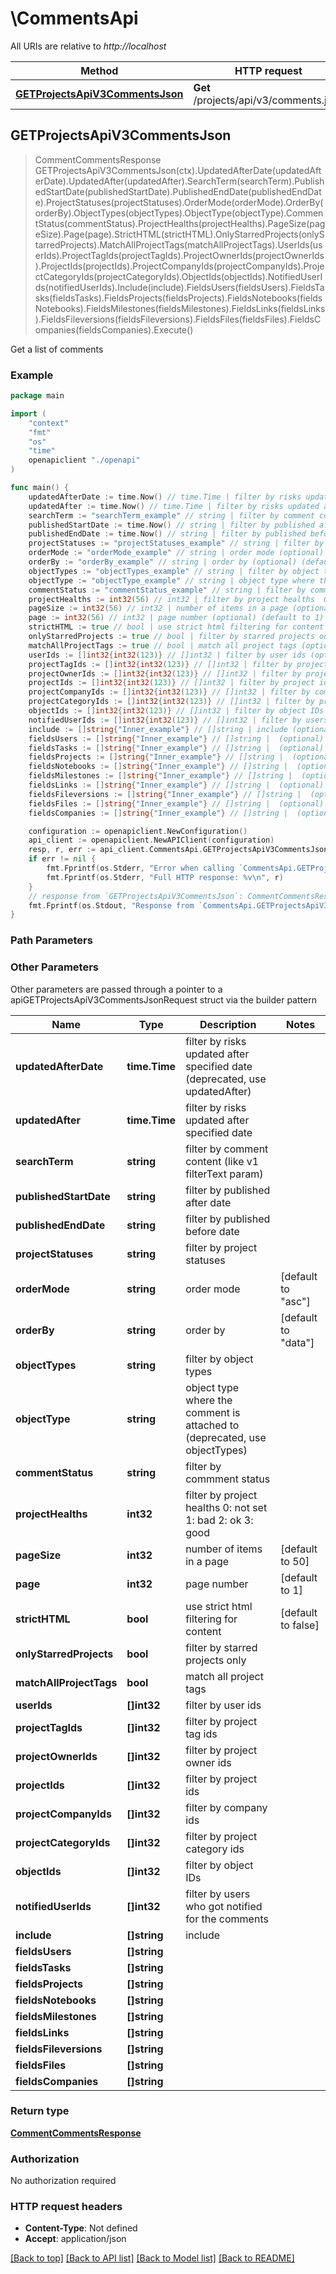 # \CommentsApi

All URIs are relative to *http://localhost*

Method | HTTP request | Description
------------- | ------------- | -------------
[**GETProjectsApiV3CommentsJson**](CommentsApi.md#GETProjectsApiV3CommentsJson) | **Get** /projects/api/v3/comments.json | Get a list of comments



## GETProjectsApiV3CommentsJson

> CommentCommentsResponse GETProjectsApiV3CommentsJson(ctx).UpdatedAfterDate(updatedAfterDate).UpdatedAfter(updatedAfter).SearchTerm(searchTerm).PublishedStartDate(publishedStartDate).PublishedEndDate(publishedEndDate).ProjectStatuses(projectStatuses).OrderMode(orderMode).OrderBy(orderBy).ObjectTypes(objectTypes).ObjectType(objectType).CommentStatus(commentStatus).ProjectHealths(projectHealths).PageSize(pageSize).Page(page).StrictHTML(strictHTML).OnlyStarredProjects(onlyStarredProjects).MatchAllProjectTags(matchAllProjectTags).UserIds(userIds).ProjectTagIds(projectTagIds).ProjectOwnerIds(projectOwnerIds).ProjectIds(projectIds).ProjectCompanyIds(projectCompanyIds).ProjectCategoryIds(projectCategoryIds).ObjectIds(objectIds).NotifiedUserIds(notifiedUserIds).Include(include).FieldsUsers(fieldsUsers).FieldsTasks(fieldsTasks).FieldsProjects(fieldsProjects).FieldsNotebooks(fieldsNotebooks).FieldsMilestones(fieldsMilestones).FieldsLinks(fieldsLinks).FieldsFileversions(fieldsFileversions).FieldsFiles(fieldsFiles).FieldsCompanies(fieldsCompanies).Execute()

Get a list of comments

### Example

```go
package main

import (
    "context"
    "fmt"
    "os"
    "time"
    openapiclient "./openapi"
)

func main() {
    updatedAfterDate := time.Now() // time.Time | filter by risks updated after specified date (deprecated, use updatedAfter) (optional)
    updatedAfter := time.Now() // time.Time | filter by risks updated after specified date (optional)
    searchTerm := "searchTerm_example" // string | filter by comment content (like v1 filterText param) (optional)
    publishedStartDate := time.Now() // string | filter by published after date (optional)
    publishedEndDate := time.Now() // string | filter by published before date (optional)
    projectStatuses := "projectStatuses_example" // string | filter by project statuses (optional)
    orderMode := "orderMode_example" // string | order mode (optional) (default to "asc")
    orderBy := "orderBy_example" // string | order by (optional) (default to "data")
    objectTypes := "objectTypes_example" // string | filter by object types (optional)
    objectType := "objectType_example" // string | object type where the comment is attached to (deprecated, use objectTypes) (optional)
    commentStatus := "commentStatus_example" // string | filter by commment status (optional)
    projectHealths := int32(56) // int32 | filter by project healths  0: not set 1: bad 2: ok 3: good (optional)
    pageSize := int32(56) // int32 | number of items in a page (optional) (default to 50)
    page := int32(56) // int32 | page number (optional) (default to 1)
    strictHTML := true // bool | use strict html filtering for content (optional) (default to false)
    onlyStarredProjects := true // bool | filter by starred projects only (optional)
    matchAllProjectTags := true // bool | match all project tags (optional)
    userIds := []int32{int32(123)} // []int32 | filter by user ids (optional)
    projectTagIds := []int32{int32(123)} // []int32 | filter by project tag ids (optional)
    projectOwnerIds := []int32{int32(123)} // []int32 | filter by project owner ids (optional)
    projectIds := []int32{int32(123)} // []int32 | filter by project ids (optional)
    projectCompanyIds := []int32{int32(123)} // []int32 | filter by company ids (optional)
    projectCategoryIds := []int32{int32(123)} // []int32 | filter by project category ids (optional)
    objectIds := []int32{int32(123)} // []int32 | filter by object IDs (optional)
    notifiedUserIds := []int32{int32(123)} // []int32 | filter by users who got notified for the comments (optional)
    include := []string{"Inner_example"} // []string | include (optional)
    fieldsUsers := []string{"Inner_example"} // []string |  (optional)
    fieldsTasks := []string{"Inner_example"} // []string |  (optional)
    fieldsProjects := []string{"Inner_example"} // []string |  (optional)
    fieldsNotebooks := []string{"Inner_example"} // []string |  (optional)
    fieldsMilestones := []string{"Inner_example"} // []string |  (optional)
    fieldsLinks := []string{"Inner_example"} // []string |  (optional)
    fieldsFileversions := []string{"Inner_example"} // []string |  (optional)
    fieldsFiles := []string{"Inner_example"} // []string |  (optional)
    fieldsCompanies := []string{"Inner_example"} // []string |  (optional)

    configuration := openapiclient.NewConfiguration()
    api_client := openapiclient.NewAPIClient(configuration)
    resp, r, err := api_client.CommentsApi.GETProjectsApiV3CommentsJson(context.Background()).UpdatedAfterDate(updatedAfterDate).UpdatedAfter(updatedAfter).SearchTerm(searchTerm).PublishedStartDate(publishedStartDate).PublishedEndDate(publishedEndDate).ProjectStatuses(projectStatuses).OrderMode(orderMode).OrderBy(orderBy).ObjectTypes(objectTypes).ObjectType(objectType).CommentStatus(commentStatus).ProjectHealths(projectHealths).PageSize(pageSize).Page(page).StrictHTML(strictHTML).OnlyStarredProjects(onlyStarredProjects).MatchAllProjectTags(matchAllProjectTags).UserIds(userIds).ProjectTagIds(projectTagIds).ProjectOwnerIds(projectOwnerIds).ProjectIds(projectIds).ProjectCompanyIds(projectCompanyIds).ProjectCategoryIds(projectCategoryIds).ObjectIds(objectIds).NotifiedUserIds(notifiedUserIds).Include(include).FieldsUsers(fieldsUsers).FieldsTasks(fieldsTasks).FieldsProjects(fieldsProjects).FieldsNotebooks(fieldsNotebooks).FieldsMilestones(fieldsMilestones).FieldsLinks(fieldsLinks).FieldsFileversions(fieldsFileversions).FieldsFiles(fieldsFiles).FieldsCompanies(fieldsCompanies).Execute()
    if err != nil {
        fmt.Fprintf(os.Stderr, "Error when calling `CommentsApi.GETProjectsApiV3CommentsJson``: %v\n", err)
        fmt.Fprintf(os.Stderr, "Full HTTP response: %v\n", r)
    }
    // response from `GETProjectsApiV3CommentsJson`: CommentCommentsResponse
    fmt.Fprintf(os.Stdout, "Response from `CommentsApi.GETProjectsApiV3CommentsJson`: %v\n", resp)
}
```

### Path Parameters



### Other Parameters

Other parameters are passed through a pointer to a apiGETProjectsApiV3CommentsJsonRequest struct via the builder pattern


Name | Type | Description  | Notes
------------- | ------------- | ------------- | -------------
 **updatedAfterDate** | **time.Time** | filter by risks updated after specified date (deprecated, use updatedAfter) | 
 **updatedAfter** | **time.Time** | filter by risks updated after specified date | 
 **searchTerm** | **string** | filter by comment content (like v1 filterText param) | 
 **publishedStartDate** | **string** | filter by published after date | 
 **publishedEndDate** | **string** | filter by published before date | 
 **projectStatuses** | **string** | filter by project statuses | 
 **orderMode** | **string** | order mode | [default to &quot;asc&quot;]
 **orderBy** | **string** | order by | [default to &quot;data&quot;]
 **objectTypes** | **string** | filter by object types | 
 **objectType** | **string** | object type where the comment is attached to (deprecated, use objectTypes) | 
 **commentStatus** | **string** | filter by commment status | 
 **projectHealths** | **int32** | filter by project healths  0: not set 1: bad 2: ok 3: good | 
 **pageSize** | **int32** | number of items in a page | [default to 50]
 **page** | **int32** | page number | [default to 1]
 **strictHTML** | **bool** | use strict html filtering for content | [default to false]
 **onlyStarredProjects** | **bool** | filter by starred projects only | 
 **matchAllProjectTags** | **bool** | match all project tags | 
 **userIds** | **[]int32** | filter by user ids | 
 **projectTagIds** | **[]int32** | filter by project tag ids | 
 **projectOwnerIds** | **[]int32** | filter by project owner ids | 
 **projectIds** | **[]int32** | filter by project ids | 
 **projectCompanyIds** | **[]int32** | filter by company ids | 
 **projectCategoryIds** | **[]int32** | filter by project category ids | 
 **objectIds** | **[]int32** | filter by object IDs | 
 **notifiedUserIds** | **[]int32** | filter by users who got notified for the comments | 
 **include** | **[]string** | include | 
 **fieldsUsers** | **[]string** |  | 
 **fieldsTasks** | **[]string** |  | 
 **fieldsProjects** | **[]string** |  | 
 **fieldsNotebooks** | **[]string** |  | 
 **fieldsMilestones** | **[]string** |  | 
 **fieldsLinks** | **[]string** |  | 
 **fieldsFileversions** | **[]string** |  | 
 **fieldsFiles** | **[]string** |  | 
 **fieldsCompanies** | **[]string** |  | 

### Return type

[**CommentCommentsResponse**](CommentCommentsResponse.md)

### Authorization

No authorization required

### HTTP request headers

- **Content-Type**: Not defined
- **Accept**: application/json

[[Back to top]](#) [[Back to API list]](../README.md#documentation-for-api-endpoints)
[[Back to Model list]](../README.md#documentation-for-models)
[[Back to README]](../README.md)

